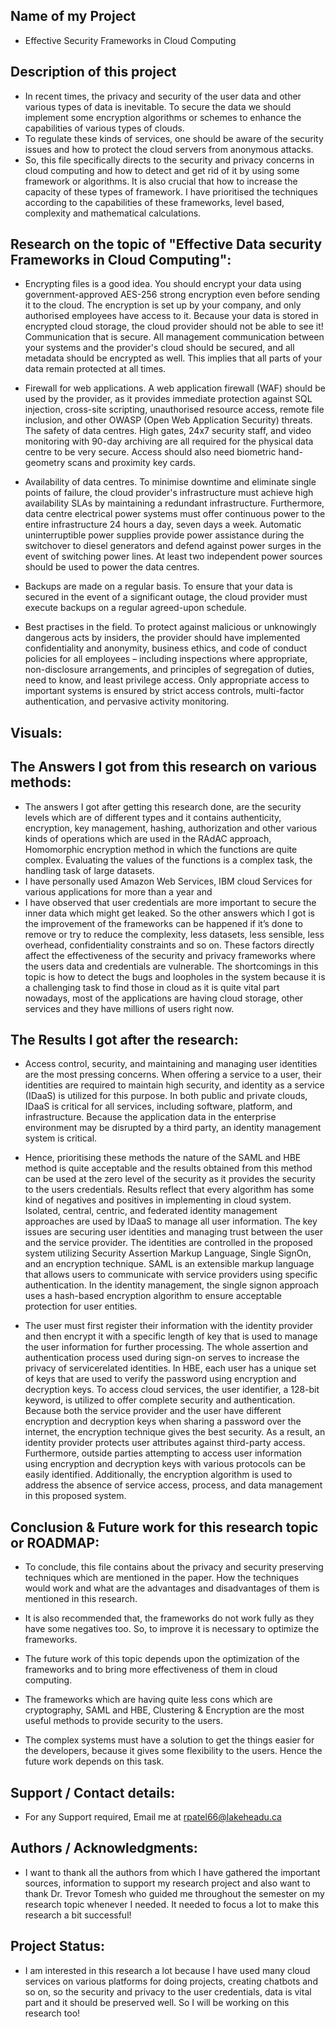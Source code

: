 ## Name of my Project

- Effective Security Frameworks in Cloud Computing

## Description of this project

- In recent times, the privacy and security of the user
data and other various types of data is inevitable. To secure
the data we should implement some encryption algorithms or
schemes to enhance the capabilities of various types of clouds.
- To regulate these kinds of services, one should be aware of
the security issues and how to protect the cloud servers from
anonymous attacks. 
- So, this file specifically directs to the
security and privacy concerns in cloud computing and how to
detect and get rid of it by using some framework or algorithms.
It is also crucial that how to increase the capacity of these types
of framework. I have prioritised the techniques according to
the capabilities of these frameworks, level based, complexity
and mathematical calculations. 

## Research on the topic of "Effective Data security Frameworks in Cloud Computing":
- Encrypting files is a good idea. You should encrypt your data using government-approved AES-256 strong encryption even before sending it to the cloud. The encryption is set up by your company, and only authorised employees have access to it. Because your data is stored in encrypted cloud storage, the cloud provider should not be able to see it!
Communication that is secure. All management communication between your systems and the provider's cloud should be secured, and all metadata should be encrypted as well. This implies that all parts of your data remain protected at all times.

- Firewall for web applications. A web application firewall (WAF) should be used by the provider, as it provides immediate protection against SQL injection, cross-site scripting, unauthorised resource access, remote file inclusion, and other OWASP (Open Web Application Security) threats.
The safety of data centres. High gates, 24x7 security staff, and video monitoring with 90-day archiving are all required for the physical data centre to be very secure. Access should also need biometric hand-geometry scans and proximity key cards.

- Availability of data centres. To minimise downtime and eliminate single points of failure, the cloud provider's infrastructure must achieve high availability SLAs by maintaining a redundant infrastructure. Furthermore, data centre electrical power systems must offer continuous power to the entire infrastructure 24 hours a day, seven days a week. Automatic uninterruptible power supplies provide power assistance during the switchover to diesel generators and defend against power surges in the event of switching power lines. At least two independent power sources should be used to power the data centres.

- Backups are made on a regular basis. To ensure that your data is secured in the event of a significant outage, the cloud provider must execute backups on a regular agreed-upon schedule.
- Best practises in the field. To protect against malicious or unknowingly dangerous acts by insiders, the provider should have implemented confidentiality and anonymity, business ethics, and code of conduct policies for all employees – including inspections where appropriate, non-disclosure arrangements, and principles of segregation of duties, need to know, and least privilege access. Only appropriate access to important systems is ensured by strict access controls, multi-factor authentication, and pervasive activity monitoring.

## Visuals:



## The Answers I got from this research on various methods:

- The answers I got after getting this research done, are the
security levels which are of different types and it contains
authenticity, encryption, key management, hashing, authorization and other various kinds of operations which are used
in the RAdAC approach, Homomorphic encryption method
in which the functions are quite complex. Evaluating the
values of the functions is a complex task, the handling task
of large datasets.
- I have personally used Amazon Web Services, IBM cloud
Services for various applications for more than a year and
- I have observed that user credentials are more important to
secure the inner data which might get leaked.
So the other answers which I got is the improvement of
the frameworks can be happened if it’s done to remove or
try to reduce the complexity, less datasets, less sensible, less
overhead, confidentiality constraints and so on.
These factors directly affect the effectiveness of the security and privacy frameworks where the users data and
credentials are vulnerable. The shortcomings in this topic is
how to detect the bugs and loopholes in the system because it
is a challenging task to find those in cloud as it is quite vital
part nowadays, most of the applications are having cloud
storage, other services and they have millions of users right
now.

## The Results I got after the research:

- Access control, security, and maintaining and managing
user identities are the most pressing concerns. When offering
a service to a user, their identities are required to maintain
high security, and identity as a service (IDaaS) is utilized
for this purpose. In both public and private clouds, IDaaS
is critical for all services, including software, platform, and
infrastructure. Because the application data in the enterprise
environment may be disrupted by a third party, an identity
management system is critical.
- Hence, prioritising these methods the nature of the SAML
and HBE method is quite acceptable and the results obtained
from this method can be used at the zero level of the security
as it provides the security to the users credentials.
Results reflect that every algorithm has some kind of
negatives and positives in implementing in cloud system.
Isolated, central, centric, and federated identity management approaches are used by IDaaS to manage all user
information. The key issues are securing user identities and
managing trust between the user and the service provider.
The identities are controlled in the proposed system utilizing
Security Assertion Markup Language, Single SignOn, and
an encryption technique. SAML is an extensible markup
language that allows users to communicate with service
providers using specific authentication. In the identity management, the single signon approach uses a hash-based
encryption algorithm to ensure acceptable protection for user
entities.

- The user must first register their information with the
identity provider and then encrypt it with a specific length
of key that is used to manage the user information for
further processing. The whole assertion and authentication
process used during sign-on serves to increase the privacy of
servicerelated identities. In HBE, each user has a unique set
of keys that are used to verify the password using encryption
and decryption keys. To access cloud services, the user
identifier, a 128-bit keyword, is utilized to offer complete
security and authentication. 
Because both the service provider and the user have
different encryption and decryption keys when sharing a
password over the internet, the encryption technique gives
the best security. As a result, an identity provider protects user attributes against third-party access. Furthermore,
outside parties attempting to access user information using
encryption and decryption keys with various protocols can
be easily identified. Additionally, the encryption algorithm is
used to address the absence of service access, process, and
data management in this proposed system.


## Conclusion & Future work for this research topic or ROADMAP:

- To conclude, this file contains about the privacy and
security preserving techniques which are mentioned in the paper. How the techniques would
work and what are the advantages and disadvantages of them
is mentioned in this research. 
- It is also recommended that, the frameworks do not work fully as they have some negatives too.
So, to improve it is necessary to optimize the frameworks.

- The future work of this topic depends upon the optimization of the frameworks and to bring more effectiveness of
them in cloud computing.
- The frameworks which are having quite less cons which
are cryptography, SAML and HBE, Clustering & Encryption
are the most useful methods to provide security to the users.
- The complex systems must have a solution to get the
things easier for the developers, because it gives some
flexibility to the users. Hence the future work depends on
this task.

## Support / Contact details:

- For any Support required, Email me at rpatel66@lakeheadu.ca

## Authors / Acknowledgments:

- I want to thank all the authors from which I have gathered the important sources, information to support my research project and also want to thank Dr. Trevor Tomesh who guided me throughout the semester on my research topic whenever I needed. It needed to focus a lot to make this research a bit successful!

## Project Status:

- I am interested in this research a lot because I have used many cloud services on various platforms for doing projects, creating chatbots and so on, so the security and privacy to the user credentials, data is vital part and it should be preserved well. So I will be working on this research too!
